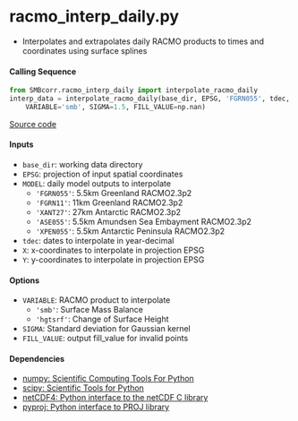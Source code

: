 racmo_interp_daily.py
=====================

- Interpolates and extrapolates daily RACMO products to times and coordinates using surface splines

#### Calling Sequence
```python
from SMBcorr.racmo_interp_daily import interpolate_racmo_daily
interp_data = interpolate_racmo_daily(base_dir, EPSG, 'FGRN055', tdec, X, Y,
    VARIABLE='smb', SIGMA=1.5, FILL_VALUE=np.nan)
```
[Source code](https://github.com/tsutterley/SMBcorr/blob/master/SMBcorr/racmo_interp_daily.py)

#### Inputs
- `base_dir`: working data directory
- `EPSG`: projection of input spatial coordinates  
- `MODEL`: daily model outputs to interpolate
    * `'FGRN055'`: 5.5km Greenland RACMO2.3p2
    * `'FGRN11'`: 11km Greenland RACMO2.3p2
    * `'XANT27'`: 27km Antarctic RACMO2.3p2
    * `'ASE055'`: 5.5km Amundsen Sea Embayment RACMO2.3p2
    * `'XPEN055'`: 5.5km Antarctic Peninsula RACMO2.3p2
- `tdec`: dates to interpolate in year-decimal  
- `X`: x-coordinates to interpolate in projection EPSG  
- `Y`: y-coordinates to interpolate in projection EPSG  

#### Options
- `VARIABLE`: RACMO product to interpolate  
    * `'smb'`: Surface Mass Balance  
    * `'hgtsrf'`: Change of Surface Height  
- `SIGMA`: Standard deviation for Gaussian kernel  
- `FILL_VALUE`: output fill_value for invalid points  

#### Dependencies
- [numpy: Scientific Computing Tools For Python](https://numpy.org)  
- [scipy: Scientific Tools for Python](https://docs.scipy.org/doc//)  
- [netCDF4: Python interface to the netCDF C library](https://unidata.github.io/netcdf4-python/netCDF4/index.html)  
- [pyproj: Python interface to PROJ library](https://pypi.org/project/pyproj/)  
